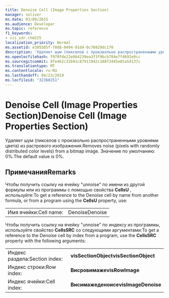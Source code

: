 ```yaml
---
title: Denoise Cell (Image Properties Section)
manager: soliver
ms.date: 03/09/2015
ms.audience: Developer
ms.topic: reference
f1_keywords:
- vis_sdr.chm225
localization_priority: Normal
ms.assetid: e305585f-f0d8-0494-91d4-0c76929dc170
description: 'Удаляет шум (пикселов с произвольно распространенными уровнями цвета) из растрового изображения. Значение по умолчанию: 0%.'
ms.openlocfilehash: f970fde22e864239ea3f3f9bcb704e7f4692e9cc
ms.sourcegitcommit: 8fe462c32b91c87911942c188f3445e85a54137c
ms.translationtype: MT
ms.contentlocale: ru-RU
ms.lasthandoff: 04/23/2019
ms.locfileid: "32360251"
---
```

# <a name="denoise-cell-image-properties-section"></a><span data-ttu-id="41d7c-104">Denoise Cell (Image Properties Section)</span><span class="sxs-lookup"><span data-stu-id="41d7c-104">Denoise Cell (Image Properties Section)</span></span>

<span data-ttu-id="41d7c-105">Удаляет шум (пикселов с произвольно распространенными уровнями цвета) из растрового изображения.</span><span class="sxs-lookup"><span data-stu-id="41d7c-105">Removes noise (pixels with randomly distributed color levels) from a bitmap image.</span></span> <span data-ttu-id="41d7c-106">Значение по умолчанию: 0%.</span><span class="sxs-lookup"><span data-stu-id="41d7c-106">The default value is 0%.</span></span>
  
## <a name="remarks"></a><span data-ttu-id="41d7c-107">Примечания</span><span class="sxs-lookup"><span data-stu-id="41d7c-107">Remarks</span></span>

<span data-ttu-id="41d7c-108">Чтобы получить ссылку на ячейку "unnoise" по имени из другой формулы или из программы с помощью свойства **CellsU** , используйте:</span><span class="sxs-lookup"><span data-stu-id="41d7c-108">To get a reference to the Denoise cell by name from another formula, or from a program using the **CellsU** property, use:</span></span> 
  
|||
|:-----|:-----|
| <span data-ttu-id="41d7c-109">Имя ячейки:</span><span class="sxs-lookup"><span data-stu-id="41d7c-109">Cell name:</span></span>  <br/> | <span data-ttu-id="41d7c-110">Denoise</span><span class="sxs-lookup"><span data-stu-id="41d7c-110">Denoise</span></span>  <br/> |
   
<span data-ttu-id="41d7c-111">Чтобы получить ссылку на ячейку "unnoise" по индексу из программы, используйте свойство **CellsSRC** со следующими аргументами:</span><span class="sxs-lookup"><span data-stu-id="41d7c-111">To get a reference to the Denoise cell by index from a program, use the **CellsSRC** property with the following arguments:</span></span> 
  
|||
|:-----|:-----|
| <span data-ttu-id="41d7c-112">Индекс раздела:</span><span class="sxs-lookup"><span data-stu-id="41d7c-112">Section index:</span></span>  <br/> |<span data-ttu-id="41d7c-113">**visSectionObject**</span><span class="sxs-lookup"><span data-stu-id="41d7c-113">**visSectionObject**</span></span> <br/> |
| <span data-ttu-id="41d7c-114">Индекс строки:</span><span class="sxs-lookup"><span data-stu-id="41d7c-114">Row index:</span></span>  <br/> |<span data-ttu-id="41d7c-115">**Висровимаже**</span><span class="sxs-lookup"><span data-stu-id="41d7c-115">**visRowImage**</span></span> <br/> |
| <span data-ttu-id="41d7c-116">Индекс ячейки:</span><span class="sxs-lookup"><span data-stu-id="41d7c-116">Cell index:</span></span>  <br/> |<span data-ttu-id="41d7c-117">**Висимажеденоисе**</span><span class="sxs-lookup"><span data-stu-id="41d7c-117">**visImageDenoise**</span></span> <br/> |
   

